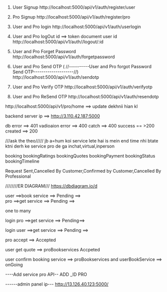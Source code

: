     
1) User Signup
http://localhost:5000/api/v1/auth/register/user

2) Pro Signup
http://localhost:5000/api/v1/auth/register/pro

3) User and Pro login
http://localhost:5000/api/v1/auth/userlogin

4) User and Pro logOut
id ==> token document user id
http://localhost:5000/api/v1/auth//logout/:id

5) User and Pro Forget Password
http://localhost:5000/api/v1/auth/forgetpassword

6) User and Pro Send OTP (
//----------User and Pro forgot Password Send OTP--------------------//)
http://localhost:5000/api/v1/auth/sendotp

7) User and Pro Verify OTP
http://localhost:5000/api/v1/auth/verifyotp

8) User and Pro ReSend OTP
http://localhost:5000/api/v1/auth/resendotp



http://localhost:5000/api/v1/pro/home ==> update dekhnii hian kl

backend server ip ==> http://3.110.42.187:5000

db error ==> 401
vadioaion error ==> 400
catch ==> 400
success == >200
created ==> 200


///ask the theo/////
jb a=hum koi service lete hai is mein end time nhi btate ktni derh ke service pro de ga inchat,virtual,inperson

booking
bookingRatings
bookingQuotes
bookingPayment
bookingStatus
bookingTimeline

Request Sent,Cancelled By Customer,Confirmed by Customer,Cancelled By Professional

////////ER DIAGRAM///
https://dbdiagram.io/d


user ==>book service ==> Pending ==>  
pro ==>get service ==> Pending ==>


one to many


login pro ==>get service ==> Pending==>    

login user ==>get service ==> Pending ==>

pro accept ==> Accepted

user get quote ==> proBookservices Accpeted

user confirm booking service ==>  proBookservices and userBookService ==> onGoing
   

----Add service pro API--
ADD _ID PRO    


------admin panel ip---
http://13.126.40.123:5000/